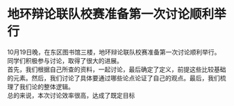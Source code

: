 地环辩论联队校赛准备第一次讨论顺利举行
===================================
10月19日晚，在东区图书馆三楼，地环辩论联队校赛准备第一次讨论顺利举行。同学们积极参与讨论，取得了很大的进展。  
首先，我们根据自己所查的资料，一起讨论，最后确定了定义，前提这些比较基础的元素。然后，我们讨论了具体要通过哪些论点论证了自己的观点。最后，我们梳理了我们论的整体逻辑。  
总的来说，本次讨论效率很高，达成了既定目标
